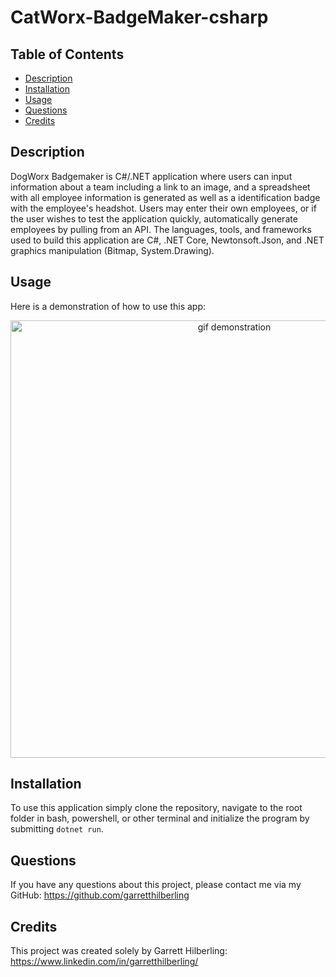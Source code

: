 # CatWorx-BadgeMaker-csharp

## Table of Contents
* [Description](#Description)
* [Installation](#Installation)
* [Usage](#Usage)
* [Questions](#Questions)
* [Credits](#Credits)

## Description
DogWorx Badgemaker is C#/.NET application where users can input information about a team including a link to an image, and a spreadsheet with all employee information is generated as well as a identification badge with the employee's headshot. Users may enter their own employees, or if the user wishes to test the application quickly, automatically generate employees by pulling from an API. The languages, tools, and frameworks used to build this application are C#, .NET Core, Newtonsoft.Json, and .NET graphics manipulation (Bitmap, System.Drawing).

## Usage
Here is a demonstration of how to use this app:

<div align="center">
        <img alt="gif demonstration" src="./assets/img/gif_demonstration.gif" width="700" />
</div>


## Installation
To use this application simply clone the repository, navigate to the root folder in bash, powershell, or other terminal and initialize the program by submitting `dotnet run`.

## Questions
If you have any questions about this project, please contact me via my GitHub: https://github.com/garretthilberling

## Credits
This project was created solely by Garrett Hilberling: https://www.linkedin.com/in/garretthilberling/
